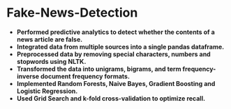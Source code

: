 # Fake-News-Detection

- **Performed predictive analytics to detect whether the contents of a news article are false.**
- **Integrated data from multiple sources into a single pandas dataframe.**
- **Preprocessed data by removing special characters, numbers and stopwords using NLTK.**
- **Transformed the data into unigrams, bigrams, and term frequency-inverse document frequency formats.**
- **Implemented Random Forests, Naive Bayes, Gradient Boosting and Logistic Regression.**
-	**Used Grid Search and k-fold cross-validation to optimize recall.**
